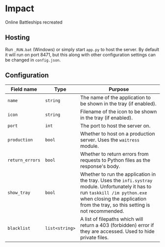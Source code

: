 # Impact
 Online Battleships recreated

## Hosting

Run `_RUN.bat` (Windows) or simply start `app.py` to host the server. By default it will run on port 8471, but this along with other configuration settings can be changed in `config.json`.

## Configuration

| Field name      | Type           | Purpose |
|-----------------|----------------|---------|
| `name`          | `string`       | The name of the application to be shown in the tray (if enabled). |
| `icon`          | `string`       | Filename of the icon to be shown in the tray (if enabled). |
| `port`          | `int`          | The port to host the server on. |
| `production`    | `bool`         | Whether to host on a production server. Uses the `waitress` module. |
| `return_errors` | `bool`         | Whether to return errors from requests to Python files as the response's body. |
| `show_tray`     | `bool`         | Whether to run the application in the tray. Uses the `infi.systray` module. Unfortunately it has to run `taskkill /im python.exe` when closing the application from the tray, so this setting is not recommended. |
| `blacklist`     | `list<string>` | A list of filepaths which will return a 403 (forbidden) error if they are accessed. Used to hide private files. |
